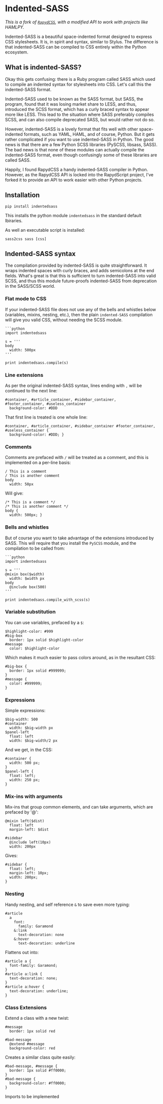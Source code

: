
# Indented-SASS

_This is a fork of [`RapydCSS`](https://bitbucket.org/pyjeon/rapydcss), with a modified API to work with projects like HAMLPY._

Indented-SASS is a beautiful space-indented format designed to express CSS stylesheets. It is, in spirit and syntax, similar to  Stylus. The difference is that indented-SASS can be compiled to CSS entirely within the Python ecosystem.



## What is indented-SASS?

Okay this gets confusing: there is a Ruby program called SASS which used to compile an indented syntax for stylesheets into CSS. Let's call this the indented-SASS format. 

Indented-SASS used to be known as the SASS format, but SASS, the program, found that it was losing market share to LESS, and thus, introduced the SCSS format, which has a curly braced syntax to appear more like LESS. This lead to the situation where SASS preferably compiles SCSS, and can also compile deprecated SASS, but would rather not do so.

However, indented-SASS is a lovely format that fits well with other space-indented formats, such as YAML, HAML, and of course, Python. But it gets rather complicated if you want to use indented-SASS in Python. The good news is that there are a few Python SCSS libraries (PySCSS, libsass, SASS). The bad news is that none of these modules can actually compile the indented-SASS format, even though confusingly some of these libraries are called SASS.

Happily, I found RapydCSS a handy indented-SASS compiler in Python. However, as the RapydCSS API is locked into the RapydScript project, I've forked it to provide an API to work easier with other Python projects.

## Installation

    pip install indentedsass

This installs the python module `indentedsass` in the standard default lbiraries. 

As well an executable script is installed:

    sass2css sass [css]

## Indented-SASS syntax

The compilation provided by indented-SASS is quite straightforward. It wraps indented spaces with curly braces, and adds semicolons at the end fields. What's great is that this is sufficient to turn indented-SASS into valid SCSS, and thus this module future-proofs indented-SASS from deprecation in the SASS/SCSS world.

### Flat mode to CSS

If your indented-SASS file does not use any of the bells and whistles below (variables, mixins, nesting, etc.), then the plain `indented-SASS` compilation will give you valid CSS, without needing the SCSS module.

    ```python
    import indentedsass
    
    s = '''
    body
      width: 500px
    '''
    
    print indentedsass.compile(s)

### Line extensions

As per the original indented-SASS syntax, lines ending with `,` will be continued to the next line:

    #container, #article_container, #sidebar_container,
    #footer_container, #useless_container
      background-color: #DDD

That first line is treated is one whole line:

    #container, #article_container, #sidebar_container #footer_container, #useless_container {
      background-color: #DDD; }

### Comments

Comments are prefaced with `/` will be treated as a comment, and this is implemented on a per-line basis:

    / This is a comment
    / This is another comment
    body
      width: 50px

Will give:

    /* This is a comment */
    /* This is another comment */
    body {
      width: 500px; }

### Bells and whistles

But of course you want to take advantage of the extensions introduced by SASS. This will require that you install the `PySCSS` module, and the compilation to be called from:

    ```python
    import indentedsass
    
    s = '''
    @mixin box($width)
      width: $width px
    body
      @include box(500)
    '''
    
    print indentedsass.compile_with_scss(s)

### Variable substitution

You can use variables, prefaced by a `$`:

    $highlight-color: #999
    #big-box
      border: 1px solid $highlight-color
    #message
      color: $highlight-color 

Which makes it much easier to pass colors around, as in the resultant CSS: 

    #big-box {
      border: 1px solid #999999;
    }
    #message {
      color: #999999;
    }

### Expressions

Simple expressions:

    $big-width: 500
    #container
      width: $big-width px
    $panel-left
      float: left
      width: $big-width/2 px

And we get, in the CSS:

    #container {
      width: 500 px;
    }
    $panel-left {
      float: left;
      width: 250 px;
    }

### Mix-ins with arguments

Mix-ins that group common elements, and can take arguments, which are prefaced by '@':

    @mixin left($dist)
      float: left
      margin-left: $dist

    #sidebar
      @include left(10px) 
      width: 200px

Gives:

    #sidebar {
      float: left;
      margin-left: 10px;
      width: 200px;
    }

### Nesting

Handy nesting, and self reference `&` to save even more typing:

    #article
      a
        font:
          family: Garamond
        &:link
          text-decoration: none
        &:hover
          text-decoration: underline

Flattens out into:

    #article a {
      font-family: Garamond;
    }
    #article a:link {
      text-decoration: none;
    }
    #article a:hover {
      text-decoration: underline;
    }

### Class Extensions

Extend a class with a new twist:

    #message
      border: 1px solid red

    #bad-message
      @extend #message
      background-color: red

Creates a similar class quite easily:

    #bad-message, #message {
      border: 1px solid #ff0000;
    }
    #bad-message {
      background-color: #ff0000;
    }


Imports to be implemented




